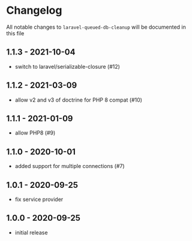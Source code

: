 # Changelog

All notable changes to `laravel-queued-db-cleanup` will be documented in this file

## 1.1.3 - 2021-10-04

- switch to laravel/serializable-closure (#12)

## 1.1.2 - 2021-03-09

- allow v2 and v3 of doctrine for PHP 8 compat (#10)

## 1.1.1 - 2021-01-09

- allow PHP8 (#9)

## 1.1.0 - 2020-10-01

- added support for multiple connections (#7)

## 1.0.1 - 2020-09-25

- fix service provider

## 1.0.0 - 2020-09-25

- initial release
